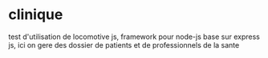 # clinique
test d'utilisation de locomotive js, framework pour node-js base sur express js, ici on gere des dossier de patients et de professionnels de la sante
